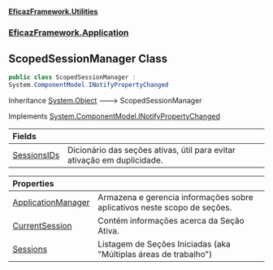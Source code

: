 #### [EficazFramework.Utilities](EficazFrameworkUtilities.md 'EficazFramework Utilities')
### [EficazFramework.Application](EficazFrameworkUtilities.md#EficazFramework.Application 'EficazFramework.Application')

## ScopedSessionManager Class

```csharp
public class ScopedSessionManager :
System.ComponentModel.INotifyPropertyChanged
```

Inheritance [System.Object](https://docs.microsoft.com/en-us/dotnet/api/System.Object 'System.Object') &#129106; ScopedSessionManager

Implements [System.ComponentModel.INotifyPropertyChanged](https://docs.microsoft.com/en-us/dotnet/api/System.ComponentModel.INotifyPropertyChanged 'System.ComponentModel.INotifyPropertyChanged')

| Fields | |
| :--- | :--- |
| [SessionsIDs](ScopedSessionManager.SessionsIDs.md 'EficazFramework.Application.ScopedSessionManager.SessionsIDs') | Dicionário das seções ativas, útil para evitar ativação em duplicidade. |

| Properties | |
| :--- | :--- |
| [ApplicationManager](ScopedSessionManager.ApplicationManager.md 'EficazFramework.Application.ScopedSessionManager.ApplicationManager') | Armazena e gerencia informações sobre aplicativos neste scopo de seções. |
| [CurrentSession](ScopedSessionManager.CurrentSession.md 'EficazFramework.Application.ScopedSessionManager.CurrentSession') | Contém informações acerca da Seção Ativa. |
| [Sessions](ScopedSessionManager.Sessions.md 'EficazFramework.Application.ScopedSessionManager.Sessions') | Listagem de Seções Iniciadas (aka "Múltiplas áreas de trabalho") |
